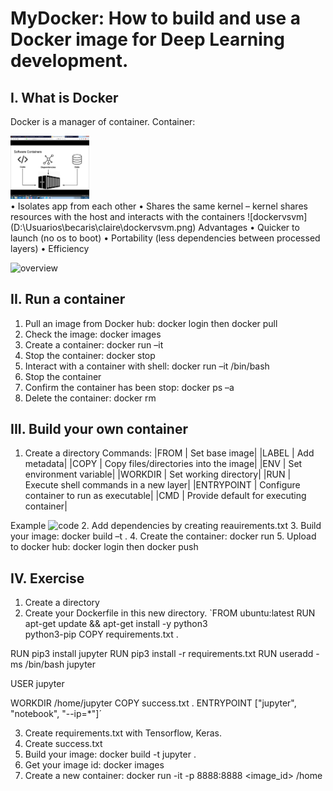 # MyDocker: How to build and use a Docker image for Deep Learning development.

## I.	What is Docker
Docker is a manager of container.
Container:
<div>
	<img width="25%" src="container.png" alt="container"</img>
</div>
•	Isolates app from each other
•	Shares the same kernel – kernel shares resources with the host and interacts with the containers
![dockervsvm](D:\Usuarios\becaris\claire\dockervsvm.png)
Advantages
•	Quicker to launch (no os to boot)
•	Portability (less dependencies between processed layers)
•	Efficiency

![overview](D:\Usuarios\becaris\claire\overview.png)
	
 
## II.	Run a container

1.	Pull an image from Docker hub: docker login then docker pull <image>
2.	Check the image: docker images
3.	Create a container: docker run –it <nom>
4.	Stop the container: docker stop <id container>
5.	Interact with a container with shell: docker run –it <nom container> /bin/bash
6.	Stop the container
7.	Confirm the container has been stop: docker ps –a
8.	Delete the container: docker rm <id container>


## III.	Build your own container
1.	Create a directory
Commands:
|FROM |	Set base image|
|LABEL	| Add metadata|
|COPY	| Copy files/directories into the image|
|ENV	| Set environment variable|
|WORKDIR |	Set working directory|
|RUN	| Execute shell commands in a new layer|
|ENTRYPOINT |	Configure container to run as executable|
|CMD	| Provide default for executing container|

Example 
![code](D:\Usuarios\becaris\claire\code.png)
2.	Add dependencies by creating reauirements.txt
3.	Build your image: docker build –t <nom> .
4.	Create the container: docker run <nom>
5.	Upload to docker hub: docker login then docker push <image>

## IV.	Exercise
1.	Create a directory
2.	Create your Dockerfile in this new directory.
`FROM ubuntu:latest
RUN apt-get update && apt-get install -y python3 \
    python3-pip
COPY requirements.txt .

RUN pip3 install jupyter
RUN pip3 install -r requirements.txt
RUN useradd -ms /bin/bash jupyter

USER jupyter

WORKDIR /home/jupyter
COPY success.txt .
ENTRYPOINT ["jupyter", "notebook", "--ip=*"]´

3.	Create requirements.txt with Tensorflow, Keras.
4.	Create success.txt
5.	Build your image: docker build -t jupyter .
6.	Get your image id: docker images
7.	Create a new container: docker run -it -p 8888:8888 <image_id> /home

